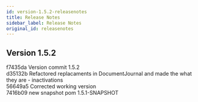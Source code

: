 ```yaml
---
id: version-1.5.2-releasenotes
title: Release Notes
sidebar_label: Release Notes
original_id: releasenotes
---
```


## Version 1.5.2
f7435da Version commit 1.5.2</br>
d35132b Refactored replacaments in DocumentJournal and made the what they are - inactivations</br>
56649a5 Corrected working version</br>
7416b09 new snapshot pom 1.5.1-SNAPSHOT</br>